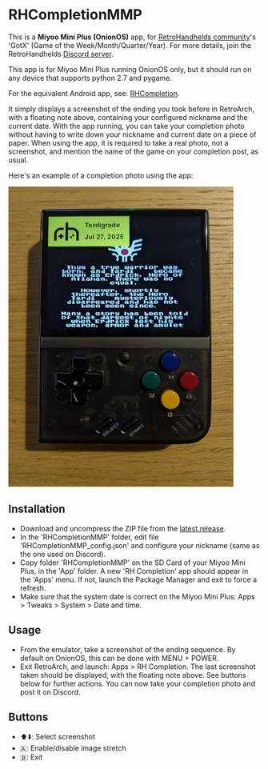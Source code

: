 # RHCompletionMMP

This is a **Miyoo Mini Plus (OnionOS)** app, for [RetroHandhelds community](https://retrohandhelds.gg/)'s 'GotX' (Game of the Week/Month/Quarter/Year). For more details, join the RetroHandhelds [Discord server](https://retrohandhelds.link/Discord).

This app is for Miyoo Mini Plus running OnionOS only, but it should run on any device that supports python 2.7 and pygame.

For the equivalent Android app, see: [RHCompletion](https://github.com/Tardigrade-nx/RHCompletion).

It simply displays a screenshot of the ending you took before in RetroArch, with a floating note above, containing your configured nickname and the current date. With the app running, you can take your completion photo without having to write down your nickname and current date on a piece of paper.
When using the app, it is required to take a real photo, not a screenshot, and mention the name of the game on your completion post, as usual.

Here's an example of a completion photo using the app:

![Completion photo example](completion_photo_example.png)

## Installation

- Download and uncompress the ZIP file from the [latest release](https://github.com/Tardigrade-nx/RHCompletionMMP/releases/latest).
- In the 'RHCompletionMMP' folder, edit file 'RHCompletionMMP_config.json' and configure your nickname (same as the one used on Discord).
- Copy folder 'RHCompletionMMP' on the SD Card of your Miyoo Mini Plus, in the 'App' folder. A new 'RH Completion' app should appear in the 'Apps' menu. If not, launch the Package Manager and exit to force a refresh.
- Make sure that the system date is correct on the Miyoo Mini Plus: Apps > Tweaks > System > Date and time.

## Usage

- From the emulator, take a screenshot of the ending sequence. By default on OnionOS, this can be done with MENU + POWER.
- Exit RetroArch, and launch: Apps > RH Completion. The last screenshot taken should be displayed, with the floating note above. See buttons below for further actions. You can now take your completion photo and post it on Discord.

## Buttons
- ⬆️⬇️: Select screenshot
- 🇦: Enable/disable image stretch
- 🇧: Exit
